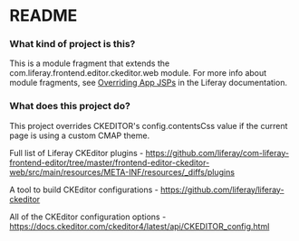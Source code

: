 # README #

### What kind of project is this? ###

This is a module fragment that extends the com.liferay.frontend.editor.ckeditor.web module. For more info about module fragments, see
[Overriding App JSPs](https://dev.liferay.com/develop/tutorials/-/knowledge_base/7-0/overriding-a-modules-jsps) in the Liferay documentation.

### What does this project do? ###

This project overrides CKEDITOR's config.contentsCss value if the current page is using a custom CMAP theme.

Full list of Liferay CKEditor plugins - https://github.com/liferay/com-liferay-frontend-editor/tree/master/frontend-editor-ckeditor-web/src/main/resources/META-INF/resources/_diffs/plugins

A tool to build CKEditor configurations - https://github.com/liferay/liferay-ckeditor

All of the CKEditor configuration options - https://docs.ckeditor.com/ckeditor4/latest/api/CKEDITOR_config.html
